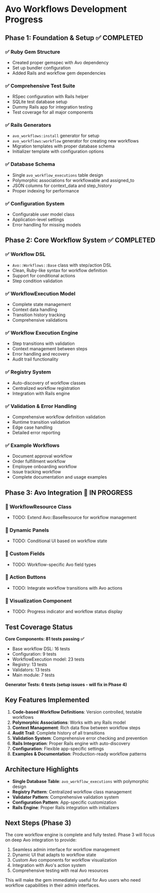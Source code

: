 # Avo Workflows Development Progress

## Phase 1: Foundation & Setup ✅ COMPLETED

### ✅ Ruby Gem Structure
- Created proper gemspec with Avo dependency
- Set up bundler configuration
- Added Rails and workflow gem dependencies

### ✅ Comprehensive Test Suite
- RSpec configuration with Rails helper
- SQLite test database setup
- Dummy Rails app for integration testing
- Test coverage for all major components

### ✅ Rails Generators
- `avo_workflows:install` generator for setup
- `avo_workflows:workflow` generator for creating new workflows
- Migration templates with proper database schema
- Initializer template with configuration options

### ✅ Database Schema
- Single `avo_workflow_executions` table design
- Polymorphic associations for workflowable and assigned_to
- JSON columns for context_data and step_history
- Proper indexing for performance

### ✅ Configuration System
- Configurable user model class
- Application-level settings
- Error handling for missing models

## Phase 2: Core Workflow System ✅ COMPLETED

### ✅ Workflow DSL
- `Avo::Workflows::Base` class with step/action DSL
- Clean, Ruby-like syntax for workflow definition
- Support for conditional actions
- Step condition validation

### ✅ WorkflowExecution Model
- Complete state management
- Context data handling
- Transition history tracking
- Comprehensive validations

### ✅ Workflow Execution Engine
- Step transitions with validation
- Context management between steps
- Error handling and recovery
- Audit trail functionality

### ✅ Registry System
- Auto-discovery of workflow classes
- Centralized workflow registration
- Integration with Rails engine

### ✅ Validation & Error Handling
- Comprehensive workflow definition validation
- Runtime transition validation
- Edge case handling
- Detailed error reporting

### ✅ Example Workflows
- Document approval workflow
- Order fulfillment workflow
- Employee onboarding workflow
- Issue tracking workflow
- Complete documentation and usage examples

## Phase 3: Avo Integration 🚧 IN PROGRESS

### 🔄 WorkflowResource Class
- TODO: Extend Avo::BaseResource for workflow management

### 🔄 Dynamic Panels
- TODO: Conditional UI based on workflow state

### 🔄 Custom Fields
- TODO: Workflow-specific Avo field types

### 🔄 Action Buttons
- TODO: Integrate workflow transitions with Avo actions

### 🔄 Visualization Component
- TODO: Progress indicator and workflow status display

## Test Coverage Status

**Core Components: 81 tests passing ✅**
- Base workflow DSL: 16 tests
- Configuration: 9 tests  
- WorkflowExecution model: 23 tests
- Registry: 13 tests
- Validators: 13 tests
- Main module: 7 tests

**Generator Tests: 6 tests (setup issues - will fix in Phase 4)**

## Key Features Implemented

1. **Code-based Workflow Definitions**: Version controlled, testable workflows
2. **Polymorphic Associations**: Works with any Rails model
3. **Context Management**: Rich data flow between workflow steps
4. **Audit Trail**: Complete history of all transitions
5. **Validation System**: Comprehensive error checking and prevention
6. **Rails Integration**: Proper Rails engine with auto-discovery
7. **Configuration**: Flexible app-specific settings
8. **Examples & Documentation**: Production-ready workflow patterns

## Architecture Highlights

- **Single Database Table**: `avo_workflow_executions` with polymorphic design
- **Registry Pattern**: Centralized workflow class management
- **Validator Pattern**: Comprehensive validation system
- **Configuration Pattern**: App-specific customization
- **Rails Engine**: Proper Rails integration with initializers

## Next Steps (Phase 3)

The core workflow engine is complete and fully tested. Phase 3 will focus on deep Avo integration to provide:

1. Seamless admin interface for workflow management
2. Dynamic UI that adapts to workflow state
3. Custom Avo components for workflow visualization
4. Integration with Avo's action system
5. Comprehensive testing with real Avo resources

This will make the gem immediately useful for Avo users who need workflow capabilities in their admin interfaces.